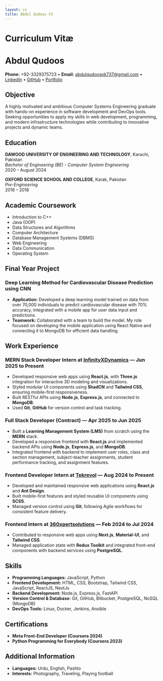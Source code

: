 ```yaml
---
layout: cv
title: Abdul Qudoos CV
---
```


# Curriculum Vitæ

# Abdul Qudoos

**Phone:** +92-3329375723 • **Email:** abdulqudoospk737@gmail.com • [LinkedIn](https://www.linkedin.com/in/abdul-qudoos-pk/) • [GitHub](https://github.com/qudosabdu) • [Portfolio](https://abdudev.study/)

## Objective

A highly motivated and ambitious Computer Systems Engineering graduate with hands-on experience in software development and DevOps tools. Seeking opportunities to apply my skills in web development, programming, and modern infrastructure technologies while contributing to innovative projects and dynamic teams.

## Education

**DAWOOD UNIVERSITY OF ENGINEERING AND TECHNOLOGY**, Karachi, Pakistan  
*Bachelor of Engineering (BE) - Computer System Engineering*  
2020 – August 2024

**OXFORD SCIENCE SCHOOL AND COLLEGE**, Karak, Pakistan  
*Pre-Engineering*  
2016 – 2018

## Academic Coursework

- Introduction to C++  
- Java (OOP)  
- Data Structures and Algorithms  
- Computer Architecture  
- Database Management Systems (DBMS)  
- Web Engineering  
- Data Communication  
- Operating System

## Final Year Project

### Deep Learning Method for Cardiovascular Disease Prediction using CNN

- **Application:** Developed a deep learning model trained on data from over 70,000 individuals to predict cardiovascular disease with 70% accuracy, integrated with a mobile app for user data input and predictions.  
- **Teamwork:** Collaborated with a team to build the model. My role focused on developing the mobile application using React Native and connecting it to MongoDB for efficient data handling.

## Work Experience

### MERN Stack Developer Intern at [InfinityXDynamics](https://infinityxdynamics.com/)  — Jun 2025 to Present  
- Developed responsive web apps using **React.js**, with **Three.js** integration for interactive 3D modeling and visualizations.  
- Styled modular UI components using **ShadCN** and **Tailwind CSS**, ensuring mobile-first responsiveness.  
- Built RESTful APIs using **Node.js**, **Express.js**, and connected to **MongoDB**.  
- Used **Git**, **GitHub** for version control and task tracking.

### Full Stack Developer (Contract) — Apr 2025 to Jun 2025  
- Built a **Learning Management System (LMS)** from scratch using the **MERN** stack.  
- Developed a responsive frontend with **React.js** and implemented backend APIs using **Node.js**, **Express.js**, and **MongoDB**.  
- Integrated frontend with backend to implement user roles, class and section management, subject-teacher assignments, student performance tracking, and assignment features.

### Frontend Developer Intern at [Tekrevol](https://www.tekrevol.com/) — Aug 2024 to Present  
- Developed and maintained responsive web applications using **React.js** and **Ant Design**.  
- Built mobile-first features and styled reusable UI components using **SCSS**.  
- Managed version control using **Git**, following Agile workflows for consistent feature delivery.

### Frontend Intern at [360xpertsolutions](https://360xpertsolutions.com/) — Feb 2024 to Jul 2024  
- Contributed to responsive web apps using **Next.js**, **Material-UI**, and **Tailwind CSS**.  
- Managed application state with **Redux Toolkit** and integrated front-end components with backend services using **PostgreSQL**.


## Skills

- **Programming Languages:** JavaScript, Python  
- **Frontend Development:** HTML, CSS, Bootstrap, Tailwind CSS, JavaScript, ReactJS, NextJs  
- **Backend Development:** Node.js, Express.js, FastAPI  
- **Version Control & Database:** Git, GitHub, Bitbucket, PostgreSQL, NoSQL (MongoDB)  
- **DevOps Tools:** Linux, Docker, Jenkins, Ansible

## Certifications

- **Meta Front-End Developer (Coursera 2024)**  
- **Python Programming for Everybody (Coursera 2023)**

## Additional Information

- **Languages:** Urdu, English, Pashto  
- **Interests:** Photography, Traveling, Playing football
